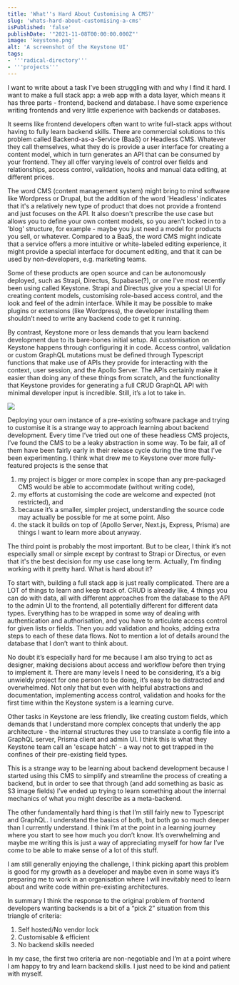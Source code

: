 ```yaml
---
title: 'What''s Hard About Customising A CMS?'
slug: 'whats-hard-about-customising-a-cms'
isPublished: 'false'
publishDate: '"2021-11-08T00:00:00.000Z"'
image: 'keystone.png'
alt: 'A screenshot of the Keystone UI'
tags:
- '''radical-directory'''
- '''projects'''
---
```


I want to write about a task I’ve been struggling with and why I find it hard. I
want to make a full stack app: a web app with a data layer, which means it has
three parts - frontend, backend and database. I have some experience writing
frontends and very little experience with backends or databases.

It seems like frontend developers often want to write full-stack apps without
having to fully learn backend skills. There are commercial solutions to this
problem called Backend-as-a-Service (BaaS) or Headless CMS. Whatever they call
themselves, what they do is provide a user interface for creating a content
model, which in turn generates an API that can be consumed by your frontend.
They all offer varying levels of control over fields and relationships, access
control, validation, hooks and manual data editing, at different prices.

The word CMS (content management system) might bring to mind software like
Wordpress or Drupal, but the addition of the word 'Headless' indicates that it's
a relatively new type of product that does not provide a frontend and just
focuses on the API. It also doesn't prescribe the use case but allows you to
define your own content models, so you aren't locked in to a 'blog' structure,
for example - maybe you just need a model for products you sell, or whatever.
Compared to a BaaS, the word CMS might indicate that a service offers a more
intuitive or white-labeled editing experience, it might provide a special
interface for document editing, and that it can be used by non-developers, e.g.
marketing teams.

Some of these products are open source and can be autonomously deployed, such as
Strapi, Directus, Supabase(?), or one I’ve most recently been using called
Keystone. Strapi and Directus give you a special UI for creating content models,
customising role-based access control, and the look and feel of the admin
interface. While it may be possible to make plugins or extensions (like
Wordpress), the developer installing them shouldn’t need to write any backend
code to get it running.

By contrast, Keystone more or less demands that you learn backend development
due to its bare-bones initial setup. All customisation on Keystone happens
through configuring it in code. Access control, validation or custom GraphQL
mutations must be defined through Typescript functions that make use of APIs
they provide for interacting with the context, user session, and the Apollo
Server. The APIs certainly make it easier than doing any of these things from
scratch, and the functionality that Keystone provides for generating a full CRUD
GraphQL API with minimal developer input is incredible. Still, it’s a lot to
take in.

![](https://static.meri.garden/be26799ee4db8dbce6827c291bf51249.png)

Deploying your own instance of a pre-existing software package and trying to
customise it is a strange way to approach learning about backend development.
Every time I’ve tried out one of these headless CMS projects, I’ve found the CMS
to be a leaky abstraction in some way. To be fair, all of them have been fairly
early in their release cycle during the time that I’ve been experimenting. I
think what drew me to Keystone over more fully-featured projects is the sense
that

1. my project is bigger or more complex in scope than any pre-packaged CMS would
   be able to accommodate (without writing code),
2. my efforts at customising the code are welcome and expected (not restricted),
   and
3. because it’s a smaller, simpler project, understanding the source code may
   actually be possible for me at some point. Also
4. the stack it builds on top of (Apollo Server, Next.js, Express, Prisma) are
   things I want to learn more about anyway.

The third point is probably the most important. But to be clear, I think it’s
not especially small or simple except by contrast to Strapi or Directus, or even
that it's the best decision for my use case long term. Actually, I’m finding
working with it pretty hard. What is hard about it?

To start with, building a full stack app is just really complicated. There are a
LOT of things to learn and keep track of. CRUD is already like, 4 things you can
do with data, all with different approaches from the database to the API to the
admin UI to the frontend, all potentially different for different data types.
Everything has to be wrapped in some way of dealing with authentication and
authorisation, and you have to articulate access control for given lists or
fields. Then you add validation and hooks, adding extra steps to each of these
data flows. Not to mention a lot of details around the database that I don’t
want to think about.

No doubt it’s especially hard for me because I am also trying to act as
designer, making decisions about access and workflow before then trying to
implement it. There are many levels I need to be considering, it’s a big
unwieldy project for one person to be doing, it’s easy to be distracted and
overwhelmed. Not only that but even with helpful abstractions and documentation,
implementing access control, validation and hooks for the first time within the
Keystone system is a learning curve.

Other tasks in Keystone are less friendly, like creating custom fields, which
demands that I understand more complex concepts that underly the app
architecture - the internal structures they use to translate a config file into
a GraphQL server, Prisma client and admin UI. I think this is what they Keystone
team call an 'escape hatch' - a way not to get trapped in the confines of their
pre-existing field types.

This is a strange way to be learning about backend development because I started
using this CMS to simplify and streamline the process of creating a backend, but
in order to see that through (and add something as basic as S3 image fields)
I’ve ended up trying to learn something about the internal mechanics of what you
might describe as a meta-backend.

The other fundamentally hard thing is that I’m still fairly new to Typescript
and GraphQL. I understand the basics of both, but both go so much deeper than I
currently understand. I think I’m at the point in a learning journey where you
start to see how much you don’t know. It’s overwhelming and maybe me writing
this is just a way of appreciating myself for how far I’ve come to be able to
make sense of a lot of this stuff.

I am still generally enjoying the challenge, I think picking apart this problem
is good for my growth as a developer and maybe even in some ways it’s preparing
me to work in an organisation where I will inevitably need to learn about and
write code within pre-existing architectures.

In summary I think the response to the original problem of frontend developers
wanting backends is a bit of a “pick 2” situation from this triangle of
criteria:

1. Self hosted/No vendor lock
2. Customisable & efficient
3. No backend skills needed

In my case, the first two criteria are non-negotiable and I’m at a point where I
am happy to try and learn backend skills. I just need to be kind and patient
with myself.